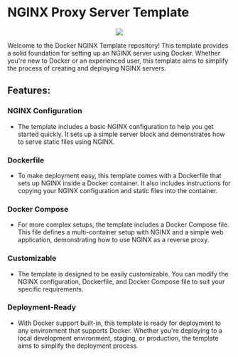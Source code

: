 # NGINX Proxy Server Template
<p align="center">
  <img src="https://i.kym-cdn.com/photos/images/original/001/055/715/0d7.gif" />
</p>

Welcome to the Docker NGINX Template repository! This template provides a solid foundation for setting up an NGINX server using Docker. Whether you're new to Docker or an experienced user, this template aims to simplify the process of creating and deploying NGINX servers.

## Features:
### NGINX Configuration

- The template includes a basic NGINX configuration to help you get started quickly. It sets up a simple server block and demonstrates how to serve static files using NGINX.

### Dockerfile

- To make deployment easy, this template comes with a Dockerfile that sets up NGINX inside a Docker container. It also includes instructions for copying your NGINX configuration and static files into the container.

### Docker Compose

- For more complex setups, the template includes a Docker Compose file. This file defines a multi-container setup with NGINX and a simple web application, demonstrating how to use NGINX as a reverse proxy.

### Customizable

- The template is designed to be easily customizable. You can modify the NGINX configuration, Dockerfile, and Docker Compose file to suit your specific requirements.

### Deployment-Ready

- With Docker support built-in, this template is ready for deployment to any environment that supports Docker. Whether you're deploying to a local development environment, staging, or production, the template aims to simplify the deployment process.
